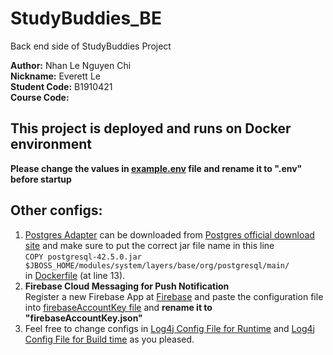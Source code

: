 # StudyBuddies_BE

Back end side of StudyBuddies Project

**Author:** Nhan Le Nguyen Chi \
**Nickname:** Everett Le \
**Student Code:** B1910421 \
**Course Code:**  

## **This project is deployed and runs on Docker environment**

**Please change the values in [example.env](example.env) file and rename it to ".env" before startup**

## **Other configs:**
1. [Postgres Adapter](postgresql-42.5.0.jar) can be downloaded from [Postgres official download site](https://jdbc.postgresql.org/download/#older-versions)  and make sure to put the correct jar file name in this line <br>
`COPY postgresql-42.5.0.jar $JBOSS_HOME/modules/system/layers/base/org/postgresql/main/` <br>
in [Dockerfile](Dockerfile) (at line 13).
2. **Firebase Cloud Messaging for Push Notification** \
Register a new Firebase App at [Firebase](https://firebase.google.com/) and paste the configuration file into [firebaseAccountKey file](keys/firebaseAccountKey.example.json) and **rename it to "firebaseAccountKey.json"**
3. Feel free to change configs in [Log4j Config File for Runtime](src/main/resources/log4j2.xml) and [Log4j Config File for Build time](src/test/resources/log4j2.xml) as you pleased.